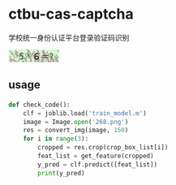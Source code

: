 # ctbu-cas-captcha

学校统一身份认证平台登录验证码识别

![](./0.png)

## usage

```python
def check_code():
    clf = joblib.load('train_model.m')
    image = Image.open('268.png')
    res = convert_img(image, 150)
    for i in range(3):
        cropped = res.crop(crop_box_list[i])
        feat_list = get_feature(cropped)
        y_pred = clf.predict([feat_list])
        print(y_pred)
```